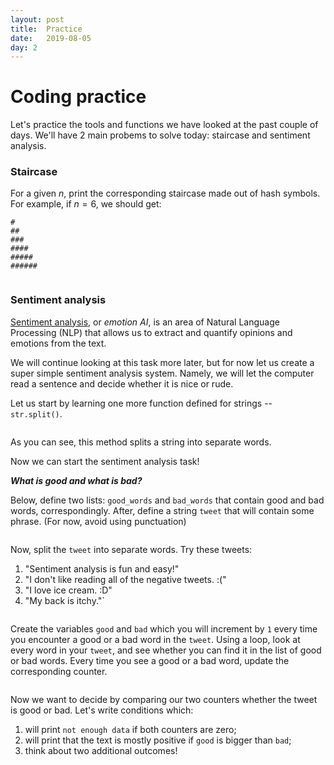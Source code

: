 ```yaml
---
layout: post
title:  Practice
date:   2019-08-05
day: 2
---
```



# Coding practice

Let's practice the tools and functions we have looked at the past couple of days. We'll have 2 main probems to solve today: staircase and sentiment analysis.

### Staircase

For a given $n$, print the corresponding staircase made out of hash symbols. For example, if $n=6$, we should get:

```
#
##
###
####
#####
######
```


```python

```

### Sentiment analysis

[Sentiment analysis](https://en.wikipedia.org/wiki/Sentiment_analysis), or *emotion AI*, is an area of Natural Language Processing (NLP) that allows us to extract and quantify opinions and emotions from the text.

We will continue looking at this task more later, but for now let us create a super simple sentiment analysis system. Namely, we will let the computer read a sentence and decide whether it is nice or rude. 

Let us start by learning one more function defined for strings -- `str.split()`.


```python

```

As you can see, this method splits a string into separate words.

Now we can start the sentiment analysis task!


***What is good and what is bad?***

Below, define two lists: `good_words` and `bad_words` that contain good and bad words, correspondingly. After, define a string `tweet` that will contain some phrase. (For now, avoid using punctuation)


```python

```

Now, split the `tweet` into separate words. Try these tweets:

1. "Sentiment analysis is fun and easy!" 
2. "I don't like reading all of the negative tweets. :("
3. "I love ice cream. :D"
4. "My back is itchy."`


```python

```

Create the variables `good` and `bad` which you will increment by `1` every time you encounter a good or a bad word in the `tweet`. Using a loop, look at every word in your `tweet`, and see whether you can find it in the list of good or bad words. Every time you see a good or a bad word, update the corresponding counter.


```python

```

Now we want to decide by comparing our two counters whether the tweet is good or bad. Let's write conditions which:
1. will print `not enough data` if both counters are zero;
2. will print that the text is mostly positive if `good` is bigger than `bad`;
3. think about two additional outcomes!


```python

```


```python

```
